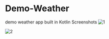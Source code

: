# Demo-Weather

demo weather app built in Kotlin
Screenshots
![1](https://lh3.googleusercontent.com/H7U_CsEwZCCdZHMI-IWpMBJh9Fq_ZnNSidT9zaV_DzbeayGbY_TNpA_Gb_BJIubXizwMFDz3kk2vrp_hb00KqltVAq_Ifwzb62e6d2jLolsa3UGutHWPaovIpBm0kFD-K1FDf3NH-Hw2gpMvqx-9Em7yD4owhQusgcChwuqH2Erm58_6hErDuWPw6OHnSnkkKZlcBNfGpiYsdryCBZbo7DVE0zeC_DiOsy1HceVU1woI7NTkYK_gjrd8yksSvBTg2u8D4qk_Okau3ZKtOCeiTr1K4d7FaRNP_EFRb2Vc731UVYRksxwznVDX5ioWit6jxvJn-MHB1xJKgguHRg2orimR7JpWWq5ggK6B7faakdBVXwJZBAxFmQ-A6Ddpn-B7WPI8i2r_YwIc5X2jL58QFp_rRnRw9EXS77hsre-aFzJVis-B-5tB8rxz33aGGaiKuZjj9nTbXr3IoTXRmhHb055a7ddH1RSSsNDZ26uoBbrQU-sJ9jl_bJ6Z6TxnnJM8xL3JzwlTqvvWtw8tdlLiCv7KUprULpB9L8iWguZdwBjZTfgkCtRYWDYd4GbnILj9p7vneq9hx2weDIzDOWVvIejlybx43IbgqzGVsVbPYv5vLfLvU6LZMHpobb1zlMIn3nrFWS5MFT9Rc-5brTwwfuyO9RGPUcrM8GjP0CvkwXZyY621CSccvhEiz4xHUgRsVN53_JXokibXDbPbRRTgvFkHDg=w437-h969-no?authuser=0)

![2](https://lh3.googleusercontent.com/3sc9UY_AIQFEbrCK8hUEoi7A9NzR-SN4rmFicuQC0erUTTL7NyxTX968QTYdUR_St3EowmI149BSpryC8YVPJHuvXevhHnlzzYpt_8fWb5qaJP-aOBUVLt7nC-TIkC0rz2QxXW8YjZ0AYlwdVF-Jp8VlsXhaHtV_u5KvpaZOcUeCZ9B4alWM68yxergMpqvP_MZTuaBPuFv8cAzsatLs_rJFdG1UZbVXt5SnCrLLWCEefMxeXvfx2aghwFVXpiY9rbH_VbEHK1gYheylVb6OTyh-Rscs6qzbNsG4avkPqPy_gdc3yr5Xz_3Quo2dLZrwAkWCGdS_q-nn3dvviryaUyKDYWKyU315Dq6-mHeqT82lSlAaWrTd9HbRH3mvStmxULqwvXNSJCbHmR9Z9ovrhE-TT5EFA7Vo0I80KDJlF6dj0Ow2einjodwE7s8nMLDoJoP1IYbM5vl2vP7CZbbtchscRHPUuW8lIKp6jqjGW6qdM0EZ_L52BXyXXyXaDqXanN7NCzkIJxA0qHdPpCiXx9OpKMYYaNA76Sd5aClTHQrSbUvSndSvAW9Lxe3F_B7Uof3tzKhcZ_mO6WPSrKjBICnjIEmGWieeMAYeg8R0N9MpkcMmqH4lKTtI5lpHVanb3lTpX2DoLKrFivoH-9zsZzFz-nMJdwpVnKuyK7mSMM6Cnm6C6mVNCq18GsLu5ZUPbP-7_Zka4X4dDnP5y_AwfzpkDA=w437-h969-no?authuser=0)
